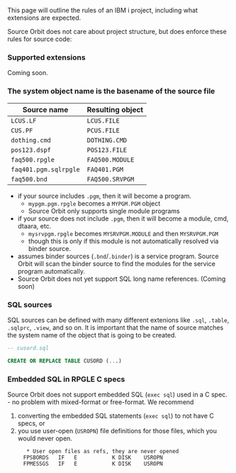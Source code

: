 This page will outline the rules of an IBM i project, including what extensions are expected.

Source Orbit does not care about project structure, but does enforce these rules for source code:

### Supported extensions

Coming soon.

### The system object name is the basename of the source file

| Source name           | Resulting object |
| --------------------- | ---------------- |
| `LCUS.LF`             | `LCUS.FILE`      |
| `CUS.PF`              | `PCUS.FILE`      |
| `dothing.cmd`         | `DOTHING.CMD`    |
| `pos123.dspf`         | `POS123.FILE`    |
| `faq500.rpgle`        | `FAQ500.MODULE`  |
| `faq401.pgm.sqlrpgle` | `FAQ401.PGM`     |
| `faq500.bnd`          | `FAQ500.SRVPGM`  |

* if your source includes `.pgm`, then it will become a program.
   * `mypgm.pgm.rpgle` becomes a `MYPGM.PGM` object
   * Source Orbit only supports single module programs
* if your source does not include `.pgm`, then it will become a module, cmd, dtaara, etc.
   * `mysrvpgm.rpgle` becomes `MYSRVPGM.MODULE` and then `MYSRVPGM.PGM`
   * though this is only if this module is not automatically resolved via binder source.
* assumes binder sources (`.bnd`/`.binder`) is a service program. Source Orbit will scan the binder source to find the modules for the service program automatically.
* Source Orbit does not yet support SQL long name references. (Coming soon)

### SQL sources

SQL sources can be defined with many different extenions like `.sql`, `.table`, `.sqlprc`, `.view`, and so on. It is important that the name of source matches the system name of the object that is going to be created.

```sql
-- cusord.sql

CREATE OR REPLACE TABLE CUSORD (...)
```

### Embedded SQL in RPGLE C specs

Source Orbit does not support embedded SQL (`exec sql`) used in a C spec. - no problem with mixed-format or free-format. We recommend 

1. converting the embedded SQL statements (`exec sql`) to not have C specs, or
2. you use user-open (`USROPN`) file definitions for those files, which you would never open.

```rpgle
      * User open files as refs, they are never opened
     FPSBORDS   IF   E           K DISK    USROPN
     FPMESSGS   IF   E           K DISK    USROPN
```